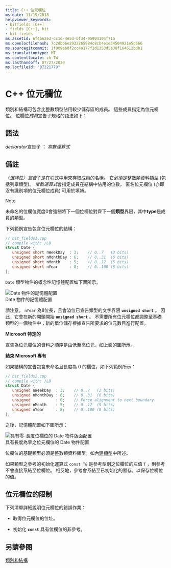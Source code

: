 ```yaml
---
title: C++ 位元欄位
ms.date: 11/19/2018
helpviewer_keywords:
- bitfields [C++]
- fields [C++], bit
- bit fields
ms.assetid: 6f4b62e3-cc1d-4e5d-bf34-05904104f71a
ms.openlocfilehash: 7c2dbb6e2932265984c8cb4e1e34504921e5d666
ms.sourcegitcommit: 1f009ab0f2cc4a177f2d1353d5a38f164612bdb1
ms.translationtype: MT
ms.contentlocale: zh-TW
ms.lasthandoff: 07/27/2020
ms.locfileid: "87221779"
---
```

# <a name="c-bit-fields"></a>C++ 位元欄位

類別和結構可包含比整數類型佔用較少儲存區的成員。 這些成員指定為位元欄位。 位欄位*成員*宣告子規格的語法如下：

## <a name="syntax"></a>語法

*declarator*宣告子 **：** *常數運算式*

## <a name="remarks"></a>備註

（*選擇性）宣告*子是在程式中用來存取成員的名稱。 它必須是整數類資料類型 (包括列舉類型)。 *常數運算式*會指定成員在結構中佔用的位數。 匿名位元欄位 (亦即沒有識別項的位元欄位成員) 可用於填補。

> [!NOTE]
> 未命名的位欄位寬度0會強制將下一個位欄位對齊下一個**類型**界限，其中**type**是成員的類型。

下列範例宣告包含位元欄位的結構：

```cpp
// bit_fields1.cpp
// compile with: /LD
struct Date {
   unsigned short nWeekDay  : 3;    // 0..7   (3 bits)
   unsigned short nMonthDay : 6;    // 0..31  (6 bits)
   unsigned short nMonth    : 5;    // 0..12  (5 bits)
   unsigned short nYear     : 8;    // 0..100 (8 bits)
};
```

`Date` 類型物件的概念性記憶體配置如下圖所示。

![Date 物件的記憶體配置](../cpp/media/vc38uq1.png "Date 物件的記憶體配置") <br/>
Date 物件的記憶體配置

請注意， `nYear` 為8位長，且會溢位已宣告類型的文字界限 **`unsigned short`** 。 因此，它會在新的開頭開始 **`unsigned short`** 。 不需要所有位元欄位都調整至基礎類型的一個物件中；新的單位儲存根據宣告所要求的位元數目進行配置。

**Microsoft 特定的**

宣告為位元欄位的資料之順序是由低至高位元，如上面的圖所示。

**結束 Microsoft 專有**

如果結構的宣告包含未命名且長度為 0 的欄位，如下列範例所示：

```cpp
// bit_fields2.cpp
// compile with: /LD
struct Date {
   unsigned nWeekDay  : 3;    // 0..7   (3 bits)
   unsigned nMonthDay : 6;    // 0..31  (6 bits)
   unsigned           : 0;    // Force alignment to next boundary.
   unsigned nMonth    : 5;    // 0..12  (5 bits)
   unsigned nYear     : 8;    // 0..100 (8 bits)
};
```

之後，記憶體配置如下圖所示：

![具有零&#45;長度位欄位的 Date 物件版面配置](../cpp/media/vc38uq2.png "具有零&#45;長度位欄位的 Date 物件版面配置") <br/>
具有長度為零之位元欄位的 Date 物件配置

位欄位的基礎類型必須是整數類資料類型，如內[建類型](../cpp/fundamental-types-cpp.md)中所述。

如果類型之參考的初始化運算式 `const T&` 是參考型別之位欄位的左值 `T` ，則參考不會直接系結至位欄位。 相反地，參考會系結至已初始化的暫存，以保存位欄位的值。

## <a name="restrictions-on-bit-fields"></a>位元欄位的限制

下列清單詳細說明位元欄位的錯誤作業：

- 取得位元欄位的位址。

- 初始化 **`const`** 具有位欄位的非參考。

## <a name="see-also"></a>另請參閱

[類別和結構](../cpp/classes-and-structs-cpp.md)
